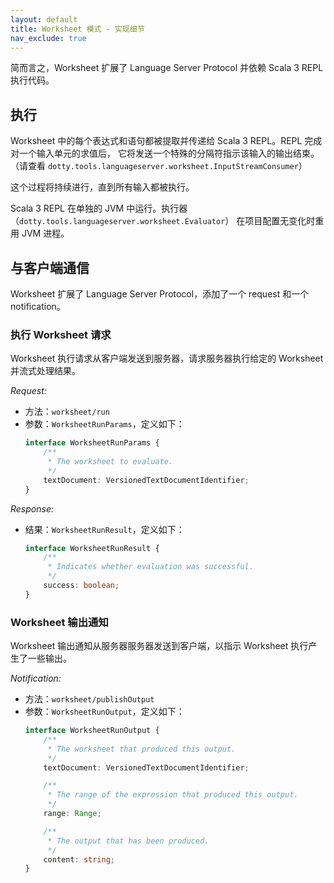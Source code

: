 ```yaml
---
layout: default
title: Worksheet 模式 - 实现细节
nav_exclude: true
---
```


简而言之，Worksheet 扩展了 Language Server Protocol 并依赖 Scala 3 REPL 执行代码。

## 执行

Worksheet 中的每个表达式和语句都被提取并传递给 Scala 3 REPL。REPL 完成对一个输入单元的求值后，
它将发送一个特殊的分隔符指示该输入的输出结束。（请查看 `dotty.tools.languageserver.worksheet.InputStreamConsumer`）

这个过程将持续进行，直到所有输入都被执行。

Scala 3 REPL 在单独的 JVM 中运行。执行器（`dotty.tools.languageserver.worksheet.Evaluator`）
在项目配置无变化时重用 JVM 进程。

## 与客户端通信

Worksheet 扩展了 Language Server Protocol，添加了一个 request 和一个 notification。

### 执行 Worksheet 请求

Worksheet 执行请求从客户端发送到服务器，请求服务器执行给定的 Worksheet 并流式处理结果。

*Request:*

 - 方法：`worksheet/run`
 - 参数：`WorksheetRunParams`，定义如下：
   ```typescript
   interface WorksheetRunParams {
       /**
        * The worksheet to evaluate.
        */
       textDocument: VersionedTextDocumentIdentifier;
   }
   ```

*Response:*

 - 结果：`WorksheetRunResult`，定义如下：
   ```typescript
   interface WorksheetRunResult {
       /**
        * Indicates whether evaluation was successful.
        */
       success: boolean;
   }
   ```

### Worksheet 输出通知

Worksheet 输出通知从服务器服务器发送到客户端，以指示 Worksheet 执行产生了一些输出。

*Notification:*

 - 方法：`worksheet/publishOutput`
 - 参数：`WorksheetRunOutput`，定义如下：
   ```typescript
   interface WorksheetRunOutput {
       /**
        * The worksheet that produced this output.
        */
       textDocument: VersionedTextDocumentIdentifier;

       /**
        * The range of the expression that produced this output.
        */
       range: Range;

       /**
        * The output that has been produced.
        */
       content: string;
   }
   ```
